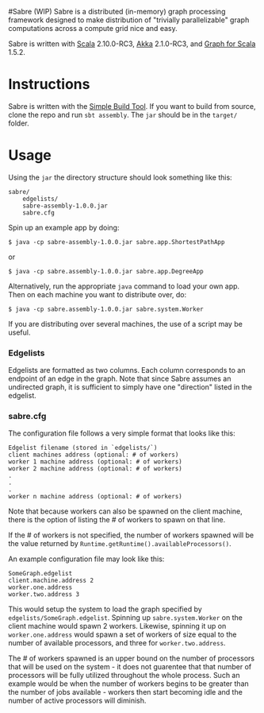 #Sabre (WIP)
Sabre is a distributed (in-memory) graph processing framework
designed to make distribution of "trivially parallelizable"
graph computations across a compute grid nice and easy.

Sabre is written with 
[Scala](http://www.scala-lang.org/) 2.10.0-RC3,
[Akka](http://akka.io/) 2.1.0-RC3,
and [Graph for Scala](https://www.assembla.com/spaces/scala-graph/wiki) 1.5.2.

# Instructions
Sabre is written with the [Simple Build Tool](http://www.scala-sbt.org/).
If you want to build from source, clone the repo and run `sbt assembly`.
The `jar` should be in the `target/` folder.

# Usage
Using the `jar` the directory structure should look something like this:

```
sabre/
    edgelists/
    sabre-assembly-1.0.0.jar
    sabre.cfg
```

Spin up an example app by doing:

```
$ java -cp sabre-assembly-1.0.0.jar sabre.app.ShortestPathApp
```

or

```
$ java -cp sabre.assembly-1.0.0.jar sabre.app.DegreeApp
```

Alternatively, run the appropriate `java` command to load your own app. Then on
each machine you want to distribute over, do:

```
$ java -cp sabre.assembly-1.0.0.jar sabre.system.Worker
```

If you are distributing over several machines, the use of a script may be
useful.

### Edgelists
Edgelists are formatted as two columns. Each column corresponds to an endpoint
of an edge in the graph. Note that since Sabre assumes an undirected graph,
it is sufficient to simply have one "direction" listed in the edgelist.

### sabre.cfg
The configuration file follows a very simple format that looks like this:

```
Edgelist filename (stored in `edgelists/`)
client machines address (optional: # of workers)
worker 1 machine address (optional: # of workers)
worker 2 machine address (optional: # of workers)
.
.
.
worker n machine address (optional: # of workers)
```

Note that because workers can also be spawned on the client machine, there
is the option of listing the # of workers to spawn on that line.

If the # of workers is not specified, the number of workers spawned will
be the value returned by `Runtime.getRuntime().availableProcessors()`.

An example configuration file may look like this:

```
SomeGraph.edgelist
client.machine.address 2
worker.one.address
worker.two.address 3
```

This would setup the system to load the graph specified by `edgelists/SomeGraph.edgelist`.
Spinning up `sabre.system.Worker` on the client machine would spawn 2 workers. Likewise,
spinning it up on `worker.one.address` would spawn a set of workers of size equal to the number
of available processors, and three for `worker.two.address`.

The # of workers spawned is an upper bound on the number of processors that will be used
on the system - it does not guarentee that that number of processors will be fully utilized
throughout the whole process. Such an example would be when the number of workers begins to
be greater than the number of jobs available - workers then start becoming idle and the
number of active processors will diminish.
